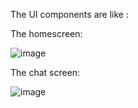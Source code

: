 
The UI components are like :

The homescreen:

![image](https://github.com/user-attachments/assets/126499bc-77c5-40d5-bb6d-8d9a9dafe672)


The chat screen:


![image](https://github.com/user-attachments/assets/2eefc346-deb7-40f4-bf67-ae332c0fb142)
